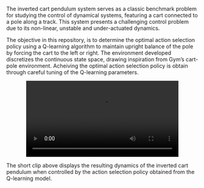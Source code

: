 The inverted cart pendulum system serves as a classic benchmark problem for studying the control of dynamical systems, featuring a cart connected to a pole along a track. This system presents a challenging control problem due to its non-linear, unstable and under-actuated dynamics.

The objective in this repository, is to determine the optimal action selection policy using a Q-learning algorithm to maintain upright balance of the pole by forcing the cart to the left or right. The environment developed discretizes the continuous state space, drawing inspiration from Gym’s cart-pole environment. Acheiving the optimal action selection policy is obtain through careful tuning of the Q-learning parameters.

<div align="center">
  <video src="https://github.com/Zach-K408/cart-pole_rl/blob/main/clip.mp4" width=400/></video>
</div>

The short clip above displays the resulting dynamics of the inverted cart pendulum when controlled by the action selection policy obtained from the Q-learning model.


